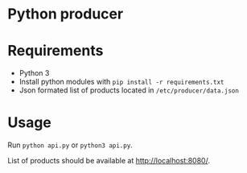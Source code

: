 # Python producer

# Requirements

* Python 3
* Install python modules with `pip install -r requirements.txt`
* Json formated list of products located in `/etc/producer/data.json`

# Usage

Run `python api.py` or `python3 api.py`.

List of products should be available at [http://localhost:8080/](http://localhost:8080/).
